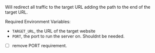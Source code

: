 Will redirect all traffic to the target URL adding the path to the end of the target URL.

Required Environment Variables:
- `TARGET_URL`, the URL of the target website
- `PORT`, the port to run the server on. Shouldnt be needed.

- [ ] remove PORT requirement.
